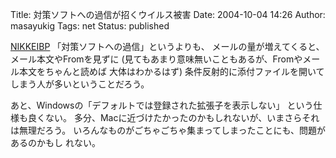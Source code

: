 Title: 対策ソフトへの過信が招くウイルス被害
Date: 2004-10-04 14:26
Author: masayukig
Tags: net
Status: published

[NIKKEIBP](http://itpro.nikkeibp.co.jp/free/ITPro/OPINION/20040921/150198/)
「対策ソフトへの過信」というよりも、
メールの量が増えてくると、メール本文やFromを見ずに
(見てもあまり意味無いこともあるが、Fromやメール本文をちゃんと読めば
大体はわかるはず)
条件反射的に添付ファイルを開いてしまう人が多いということだろう。

あと、Windowsの「デフォルトでは登録された拡張子を表示しない」
という仕様も良くない。
多分、Macに近づけたかったのかもしれないが、いまさらそれは無理だろう。
いろんなものがごちゃごちゃ集まってしまったことにも、問題があるのかもし
れない。
